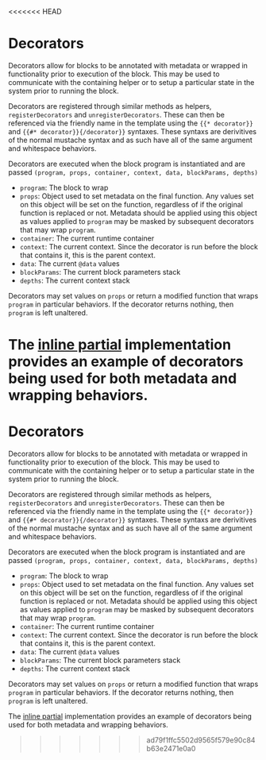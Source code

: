<<<<<<< HEAD
# Decorators

Decorators allow for blocks to be annotated with metadata or wrapped in functionality prior to execution of the block. This may be used to communicate with the containing helper or to setup a particular state in the system prior to running the block.

Decorators are registered through similar methods as helpers, `registerDecorators` and `unregisterDecorators`. These can then be referenced via the friendly name in the template using the `{{* decorator}}` and `{{#* decorator}}{/decorator}}` syntaxes. These syntaxs are derivitives of the normal mustache syntax and as such have all of the same argument and whitespace behaviors.

Decorators are executed when the block program is instantiated and are passed `(program, props, container, context, data, blockParams, depths)`

- `program`: The block to wrap
- `props`: Object used to set metadata on the final function. Any values set on this object will be set on the function, regardless of if the original function is replaced or not. Metadata should be applied using this object as values applied to `program` may be masked by subsequent decorators that may wrap `program`.
- `container`: The current runtime container
- `context`: The current context. Since the decorator is run before the block that contains it, this is the parent context.
- `data`: The current `@data` values
- `blockParams`: The current block parameters stack
- `depths`: The current context stack

Decorators may set values on `props` or return a modified function that wraps `program` in particular behaviors. If the decorator returns nothing, then `program` is left unaltered.

The [inline partial](https://github.com/wycats/handlebars.js/blob/master/lib/handlebars/decorators/inline.js) implementation provides an example of decorators being used for both metadata and wrapping behaviors.
=======
# Decorators

Decorators allow for blocks to be annotated with metadata or wrapped in functionality prior to execution of the block. This may be used to communicate with the containing helper or to setup a particular state in the system prior to running the block.

Decorators are registered through similar methods as helpers, `registerDecorators` and `unregisterDecorators`. These can then be referenced via the friendly name in the template using the `{{* decorator}}` and `{{#* decorator}}{/decorator}}` syntaxes. These syntaxs are derivitives of the normal mustache syntax and as such have all of the same argument and whitespace behaviors.

Decorators are executed when the block program is instantiated and are passed `(program, props, container, context, data, blockParams, depths)`

- `program`: The block to wrap
- `props`: Object used to set metadata on the final function. Any values set on this object will be set on the function, regardless of if the original function is replaced or not. Metadata should be applied using this object as values applied to `program` may be masked by subsequent decorators that may wrap `program`.
- `container`: The current runtime container
- `context`: The current context. Since the decorator is run before the block that contains it, this is the parent context.
- `data`: The current `@data` values
- `blockParams`: The current block parameters stack
- `depths`: The current context stack

Decorators may set values on `props` or return a modified function that wraps `program` in particular behaviors. If the decorator returns nothing, then `program` is left unaltered.

The [inline partial](https://github.com/wycats/handlebars.js/blob/master/lib/handlebars/decorators/inline.js) implementation provides an example of decorators being used for both metadata and wrapping behaviors.
>>>>>>> ad79f1ffc5502d9565f579e90c84b63e2471e0a0
